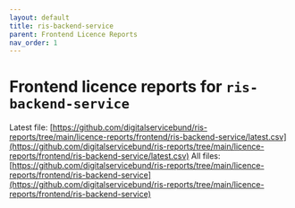 ```yaml
---
layout: default
title: ris-backend-service
parent: Frontend Licence Reports
nav_order: 1
---
```


# Frontend licence reports for `ris-backend-service`
Latest file: [https://github.com/digitalservicebund/ris-reports/tree/main/licence-reports/frontend/ris-backend-service/latest.csv](https://github.com/digitalservicebund/ris-reports/tree/main/licence-reports/frontend/ris-backend-service/latest.csv)
All files: [https://github.com/digitalservicebund/ris-reports/tree/main/licence-reports/frontend/ris-backend-service](https://github.com/digitalservicebund/ris-reports/tree/main/licence-reports/frontend/ris-backend-service)
